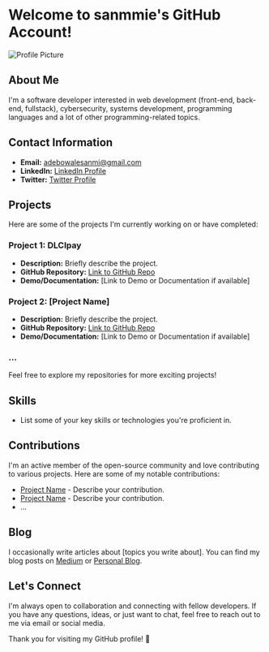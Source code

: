 # Welcome to sanmmie's GitHub Account!

![Profile Picture](link-to-your-profile-picture)

## About Me

I'm a software developer interested in web development (front-end, back-end, fullstack), cybersecurity, systems development, programming languages and a lot of other programming-related topics.

## Contact Information

- **Email:** adebowalesanmi@gmail.com
- **LinkedIn:** [LinkedIn Profile](https://www.linkedin.com/in/oluwasanmiadebowale/)
- **Twitter:** [Twitter Profile](https://twitter.com/your-twitter-handle)

## Projects

Here are some of the projects I'm currently working on or have completed:

### Project 1: DLCIpay

- **Description:** Briefly describe the project.
- **GitHub Repository:** [Link to GitHub Repo](https://github.com/your-username/project-repo)
- **Demo/Documentation:** [Link to Demo or Documentation if available]

### Project 2: [Project Name]

- **Description:** Briefly describe the project.
- **GitHub Repository:** [Link to GitHub Repo](https://github.com/your-username/project-repo)
- **Demo/Documentation:** [Link to Demo or Documentation if available]

### ...

Feel free to explore my repositories for more exciting projects!

## Skills

- List some of your key skills or technologies you're proficient in.

## Contributions

I'm an active member of the open-source community and love contributing to various projects. Here are some of my notable contributions:

- [Project Name](https://github.com/organization/project) - Describe your contribution.
- [Project Name](https://github.com/organization/project) - Describe your contribution.
- ...

## Blog

I occasionally write articles about [topics you write about]. You can find my blog posts on [Medium](https://medium.com/@your-medium-username) or [Personal Blog](https://your-blog-website.com).

## Let's Connect

I'm always open to collaboration and connecting with fellow developers. If you have any questions, ideas, or just want to chat, feel free to reach out to me via email or social media.

Thank you for visiting my GitHub profile! 🚀
